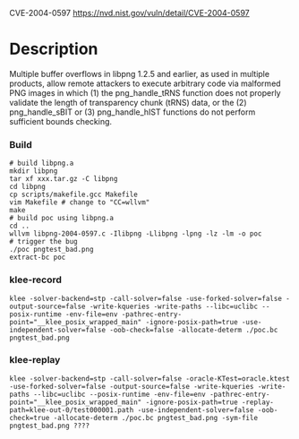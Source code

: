 CVE-2004-0597
https://nvd.nist.gov/vuln/detail/CVE-2004-0597
# Description
Multiple buffer overflows in libpng 1.2.5 and earlier, as used in multiple
products, allow remote attackers to execute arbitrary code via malformed PNG
images in which (1) the png_handle_tRNS function does not properly validate the
length of transparency chunk (tRNS) data, or the (2) png_handle_sBIT or (3)
png_handle_hIST functions do not perform sufficient bounds checking.

### Build
```
# build libpng.a
mkdir libpng
tar xf xxx.tar.gz -C libpng
cd libpng
cp scripts/makefile.gcc Makefile
vim Makefile # change to "CC=wllvm"
make
# build poc using libpng.a
cd ..
wllvm libpng-2004-0597.c -Ilibpng -Llibpng -lpng -lz -lm -o poc
# trigger the bug
./poc pngtest_bad.png
extract-bc poc
```

### klee-record
```
klee -solver-backend=stp -call-solver=false -use-forked-solver=false -output-source=false -write-kqueries -write-paths --libc=uclibc --posix-runtime -env-file=env -pathrec-entry-point="__klee_posix_wrapped_main" -ignore-posix-path=true -use-independent-solver=false -oob-check=false -allocate-determ ./poc.bc pngtest_bad.png
```

### klee-replay
```
klee -solver-backend=stp -call-solver=false -oracle-KTest=oracle.ktest -use-forked-solver=false -output-source=false -write-kqueries -write-paths --libc=uclibc --posix-runtime -env-file=env -pathrec-entry-point="__klee_posix_wrapped_main" -ignore-posix-path=true -replay-path=klee-out-0/test000001.path -use-independent-solver=false -oob-check=true -allocate-determ ./poc.bc pngtest_bad.png -sym-file pngtest_bad.png ????
```
